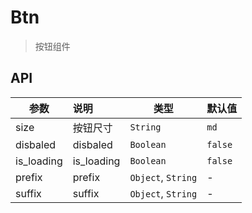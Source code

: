 # Btn

> 按钮组件

## API

| 参数 | 说明 | 类型 | 默认值 |
| ----|:-----| ---- | ---- |
| size | 按钮尺寸 | `String` | `md` |
| disbaled | disbaled | `Boolean` | `false` |
| is_loading | is_loading | `Boolean` | `false` |
| prefix | prefix | `Object`, `String` | - |
| suffix | suffix | `Object`, `String` | - |
